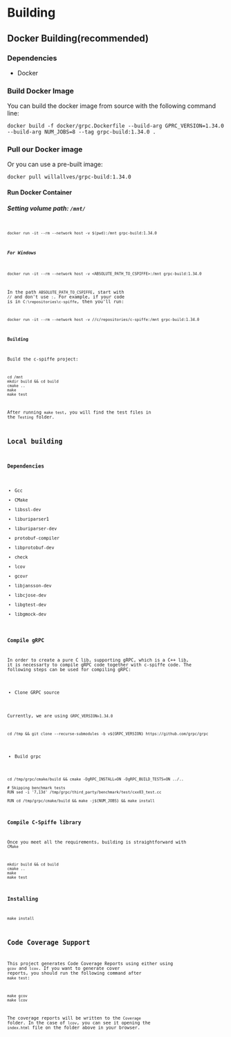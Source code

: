 
# Building

## Docker Building(recommended)

### Dependencies

* Docker

###  Build Docker Image

You can build the docker image from source with the following command line:

```
docker build -f docker/grpc.Dockerfile --build-arg GPRC_VERSION=1.34.0 --build-arg NUM_JOBS=8 --tag grpc-build:1.34.0 .
```

### Pull our Docker image

Or you can use a pre-built image:

````
docker pull willallves/grpc-build:1.34.0
````

#### Run Docker Container

##### Setting volume path: <code>/mnt/<code>

```
docker run -it --rm --network host -v $(pwd):/mnt grpc-build:1.34.0
```

##### For Windows 

```
docker run -it --rm --network host -v <ABSOLUTE_PATH_TO_CSPIFFE>:/mnt grpc-build:1.34.0
```
In the path `ABSOLUTE_PATH_TO_CSPIFFE`, start with `//` and don't use `:`. For example, if your code is in `C:\repositories\c-spiffe`, then you'll run:

```
docker run -it --rm --network host -v //c/repositories/c-spiffe:/mnt grpc-build:1.34.0
```

#### Building
Build the c-spiffe project:
```
cd /mnt
mkdir build && cd build
cmake ..
make
make test
```
After running `make test`, you will find the test files in the `Testing` folder.

## Local building

### Dependencies

* Gcc
* CMake
* libssl-dev
* liburiparser1
* liburiparser-dev
* protobuf-compiler
* libprotobuf-dev
* check
* lcov
* gcovr
* libjansson-dev
* libcjose-dev
* libgtest-dev
* libgmock-dev

### Compile gRPC

In order to create a pure C lib, supporting gRPC, which is a C++ lib, it is necessarty to compile gRPC code together with c-spiffe code. The following steps can be used for compiling gRPC:

* Clone GRPC source

Currently, we are using `GRPC_VERSION=1.34.0`

```
cd /tmp && git clone --recurse-submodules -b v${GRPC_VERSION} https://github.com/grpc/grpc
```
*  Build grpc

```
cd /tmp/grpc/cmake/build && cmake -DgRPC_INSTALL=ON -DgRPC_BUILD_TESTS=ON ../..

# Skipping benchmark tests
RUN sed -i '7,13d' /tmp/grpc/third_party/benchmark/test/cxx03_test.cc 

RUN cd /tmp/grpc/cmake/build && make -j${NUM_JOBS} && make install
```
### Compile C-Spiffe library

Once you meet all the requirements, building is straightforward with `CMake`

```
mkdir build && cd build
cmake ..
make
make test
```

### Installing

```
make install
```


## Code Coverage Support

This project generates Code Coverage Reports using either using `gcov` and `lcov`.
If you want to generate cover reports, you should run the following command after `make test`:

```
make gcov
make lcov
```

The coverage reports will be written to the `Coverage` folder. In the case of `lcov`, you
can see it opening the `index.html` file on the folder above in your browser.
